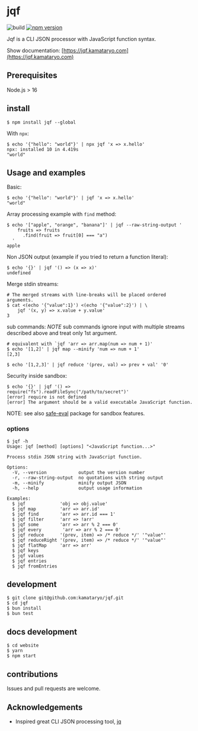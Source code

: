 # jqf

![build](https://github.com/kamataryo/jqf/workflows/build/badge.svg)
[![npm version](https://badge.fury.io/js/jqf.svg)](https://badge.fury.io/js/jqf)

Jqf is a CLI JSON processor with JavaScript function syntax.

Show documentation: [https://jqf.kamataryo.com](https://jqf.kamataryo.com)

## Prerequisites

Node.js > 16

## install

```shell
$ npm install jqf --global
```

With `npx`:

```shell
$ echo '{"hello": "world"}' | npx jqf 'x => x.hello'
npx: installed 10 in 4.419s
"world"
```

## Usage and examples

Basic:

```shell
$ echo '{"hello": "world"}' | jqf 'x => x.hello'
"world"
```

Array processing example with `find` method:

```shell
$ echo '["apple", "orange", "banana"]' | jqf --raw-string-output '
    fruits => fruits
      .find(fruit => fruit[0] === "a")
  '
apple
```

Non JSON output (example if you tried to return a function literal):

```shell
$ echo '{}' | jqf '() => (x => x)'
undefined
```

Merge stdin streams:

```shell
# The merged streams with line-breaks will be placed ordered arguments.
$ cat <(echo '{"value":1}') <(echo '{"value":2}') | \
    jqf '(x, y) => x.value + y.value'
3
```

sub commands:
_NOTE_ sub commands ignore input with multiple streams described above and treat only 1st argument.

```shell
# equivalent with `jqf 'arr => arr.map(num => num + 1)'
$ echo '[1,2]' | jqf map --minify 'num => num + 1'
[2,3]
```

```shell
$ echo '[1,2,3]' | jqf reduce '(prev, val) => prev + val' '0'
```

Security inside sandbox:

```shell
$ echo '{}' | jqf '() => require("fs").readFileSync("/path/to/secret")'
[error] require is not defined
[error] The argument should be a valid executable JavaScript function.
```

NOTE: see also [safe-eval](https://www.npmjs.com/package/safe-eval) package for sandbox features.

### options

```shell
$ jqf -h
Usage: jqf [method] [options] "<JavaScript function...>"

Process stdin JSON string with JavaScript function.

Options:
  -V, --version            output the version number
  -r, --raw-string-output  no quotations with string output
  -m, --minify             minify output JSON
  -h, --help               output usage information

Examples:
  $ jqf             'obj => obj.value'
  $ jqf map         'arr => arr.id'
  $ jqf find        'arr => arr.id === 1'
  $ jqf filter      'arr => !arr'
  $ jqf some        'arr => arr % 2 === 0'
  $ jqf every        'arr => arr % 2 === 0'
  $ jqf reduce      '(prev, item) => /* reduce */' '"value"'
  $ jqf reduceRight '(prev, item) => /* reduce */' '"value"'
  $ jqf flatMap     'arr => arr'
  $ jqf keys
  $ jqf values
  $ jqf entries
  $ jqf fromEntries
```

## development

```shell
$ git clone git@github.com:kamataryo/jqf.git
$ cd jqf
$ bun install
$ bun test
```

## docs development

```shell
$ cd website
$ yarn
$ npm start
```

## contributions

Issues and pull requests are welcome.

## Acknowledgements

- Inspired great CLI JSON processing tool, [jq](https://stedolan.github.io/jq/)

